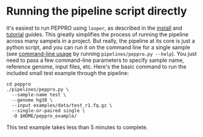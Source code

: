 # Running the pipeline script directly

It's easiest to run PEPPRO using `looper`, as described in the [install](install.md) and [tutorial](tutorial.md) guides. This greatly simplifies the process of running the pipeline across many sampels in a project. But really, the pipeline at its core is just a python script, and you can run it on the command line for a single sample (see [command-line usage](usage.md) by running `pipelines/peppro.py --help`). You just need to pass a few command-line parameters to specify sample name, reference genome, input files, etc. Here's the basic command to run the included small test example through the pipeline:

```console
cd peppro
./pipelines/peppro.py \
  --sample-name test \
  --genome hg38 \
  --input examples/data/test_r1.fq.gz \
  --single-or-paired single \
  -O $HOME/peppro_example/
```

This test example takes less than 5 minutes to complete.


